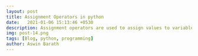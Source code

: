 ```yaml
---
layout: post
title: Assignment Operators in python
date:   2021-01-06 15:13:46 +0530
description: Assignment operators are used to assign values to variables.
img: post-14.png
tags: [Blog, python, programming]
author: Aswin Barath
---
```


